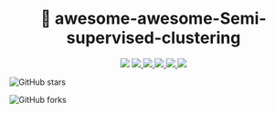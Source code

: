 <h1 align="center"> 🚀 awesome-awesome-Semi-supervised-clustering </h1>

<p align="center">
  <img src="https://awesome.re/badge.svg">
  <a href="https://github.com/Wintersdragon/awesome-awesome-Semi-supervised-clustering">
    <img src="https://img.shields.io/badge/Awesome-AwesomeML-orange">
  </a>

  <a href="https://github.com/Wintersdragon/awesome-awesome-Semi-supervised-clustering/stargazers">
    <img src="https://img.shields.io/github/stars/Wintersdragon/awesome-awesome-Semi-supervised-clustering.svg">
  </a>

  <a href="https://github.com/Wintersdragon/awesome-awesome-Semi-supervised-clustering/network/members">
    <img src="https://img.shields.io/github/forks/Wintersdragon/awesome-awesome-Semi-supervised-clustering.svg">
  </a>

  <a href="https://github.com/Wintersdragon/awesome-awesome-Semi-supervised-clustering/issues">
    <img src="https://img.shields.io/github/issues/ZhiningLiu1998/awesome-awesome-machine-learning">
  </a>

  <a href="https://github.com/Wintersdragon/awesome-awesome-Semi-supervised-clustering/blob/master/LICENSE">
    <img src="https://img.shields.io/github/license/ZhiningLiu1998/awesome-awesome-machine-learning">
  </a>


![GitHub stars](https://img.shields.io/github/stars/Wintersdragon/awesome-awesome-Semi-supervised-clustering.svg)

![GitHub forks](https://img.shields.io/github/forks/Wintersdragon/awesome-awesome-Semi-supervised-clustering.svg)

